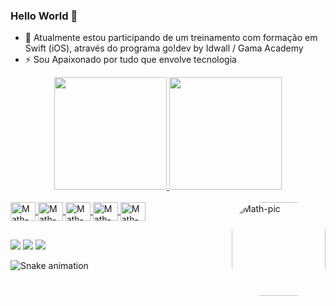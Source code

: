 ### Hello World 👋

<!-- - 🔭 I’m currently working on ... -->
- 🌱 Atualmente estou participando de um treinamento com formação em Swift (iOS), através do programa go!dev by Idwall / Gama Academy 
- ⚡ Sou Apaixonado por tudo que envolve tecnologia

<div align="center">
  <a href="https://github.com/codecampos">
  <img height="180em" src="https://github-readme-stats.vercel.app/api?username=codecampos&show_icons=true&theme=github_dark&include_all_commits=true&count_private=true"/>
  <img height="180em" src="https://github-readme-stats.vercel.app/api/top-langs/?username=codecampos&layout=compact&langs_count=7&theme=github_dark"/>
    
</div> 
<div style="display: inline_block"><br>
  <img align="center" alt="Math-Js" height="30" width="40" src="https://cdn.jsdelivr.net/gh/devicons/devicon/icons/javascript/javascript-original.svg">
  <img align="center" alt="Math-HTML" height="30" width="40" src="https://cdn.jsdelivr.net/gh/devicons/devicon/icons/html5/html5-original.svg">
  <img align="center" alt="Math-CSS" height="30" width="40" src="https://cdn.jsdelivr.net/gh/devicons/devicon/icons/css3/css3-original.svg">
  <img align="center" alt="Math-Swift" height="30" width="40" src="https://cdn.jsdelivr.net/gh/devicons/devicon/icons/swift/swift-original.svg">
  <img align="center" alt="Math-SQL" height="30" width="40" src="https://cdn.jsdelivr.net/gh/devicons/devicon/icons/linux/linux-original.svg">
  <img align="right" alt="Math-pic" height="150" style="border-radius:50px;" src="https://c.tenor.com/UttC4AITYR4AAAAM/full-stack-developer.gif">
</div>
  
 ##
  
<div> 
  <a href="https://instagram.com/codecampos" target="_blank"><img src="https://img.shields.io/badge/-Instagram-%23E4405F?style=for-the-badge&logo=instagram&logoColor=white" target="_blank"></a>
  <a href = "mailto:devcodecampos@gmail.com"><img src="https://img.shields.io/badge/-Gmail-%23333?style=for-the-badge&logo=gmail&logoColor=white" target="_blank"></a>
  <a href="https://www.linkedin.com/in/matheuscamposp" target="_blank"><img src="https://img.shields.io/badge/-LinkedIn-%230077B5?style=for-the-badge&logo=linkedin&logoColor=white" target="_blank"></a> 
 
  ![Snake animation](https://github.com/codecampos/codecampos/blob/output/github-contribution-grid-snake.svg)
 
</div>
